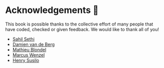 # Acknowledgements 🙏

This book is possible thanks to the collective effort of many people that have coded, checked or given feedback. We would like to 
thank all of you!

* [Sahil Sethi](https://www.mpi-magdeburg.mpg.de/person/123273/2316)
* [Damien van de Berg](https://dv516.github.io/)
* [Mathieu Blondel](https://mblondel.org/)
* [Marcus Wenzel](https://www.linkedin.com/in/marcus-wenzel-356a34184/?originalSubdomain=de)
* [Henry Susilo](https://www.linkedin.com/in/henrysusilo/?originalSubdomain=id)